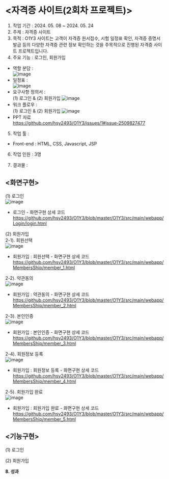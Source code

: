 # <자격증 사이트(2회차 프로젝트)><br>
1. 작업 기간 : 2024. 05. 08 ~ 2024. 05. 24<br>
2. 주제 : 자격증 사이트<br>
3. 목적 :  O1Y3 사이트는 고객이 자격증 원서접수, 시험 일정표 확인, 자격증 증명서 발급 등의 다양한 자격증 관련 정보 확인하는 것을 주목적으로 진행된 자격증 사이트 프로젝트입니다.<br>
4. 주요 기능 : 로그인, 회원가입<br>
- 역할 분담 : <br>
  ![image](https://github.com/user-attachments/assets/1d444f20-096b-47f1-88fd-d5f969132ceb) <br>
- 일정표 : <br>
  ![image](https://github.com/user-attachments/assets/5beb8d61-49a2-4e9e-8e67-91b8496b4060) <br>
- 요구사항 정의서 : <br>
(1) 로그인 & (2) 회원가입
  ![image](https://github.com/user-attachments/assets/e217e269-2625-49f7-b121-50808f494678) <br>
- 워크 플로우 : <br>
(1) 로그인 & (2) 회원가입 
  ![image](https://github.com/user-attachments/assets/8807efb9-32c2-4e68-95b2-4ec563f9d4c8) <br>
- PPT 자료<br>
  https://github.com/hsy2493/O1Y3/issues/1#issue-2509827477
5. 작업 툴 :
  - Front-end : HTML, CSS, Javascript, JSP<br>
6. 작업 인원 : 3명<br>

7. 결과물 : <br>
## <화면구현>
(1) 로그인<br>![image](https://github.com/user-attachments/assets/c4bd0385-9838-45d9-825b-bb6b922ce844)<br>
- 로그인 - 화면구현 상세 코드<br>
  https://github.com/hsy2493/O1Y3/blob/master/O1Y3/src/main/webapp/Login/login.html<br>

(2) 회원가입<br>
2-1). 회원선택<br>
![image](https://github.com/user-attachments/assets/cb60f585-3c3f-4dbe-a49b-c69d64703066)<br>
- 회원가입 : 회원선택 - 화면구현 상세 코드<br>
  https://github.com/hsy2493/O1Y3/blob/master/O1Y3/src/main/webapp/MembersShip/member_1.html <br>

2-2). 약관동의<br>
![image](https://github.com/user-attachments/assets/ea0c18a3-ddad-453d-9d85-661c5ed6155b)<br>
- 회원가입 : 약관동의 - 화면구현 상세 코드<br>
  https://github.com/hsy2493/O1Y3/blob/master/O1Y3/src/main/webapp/MembersShip/member_2.html <br>

2-3). 본인인증<br>
![image](https://github.com/user-attachments/assets/b8c6a87b-ce2e-418e-8ae0-4bcda42f7b82)<br>
- 회원가입 : 본인인증 - 화면구현 상세 코드<br>
  https://github.com/hsy2493/O1Y3/blob/master/O1Y3/src/main/webapp/MembersShip/member_3.html <br>

2-4). 회원정보 등록<br>
![image](https://github.com/user-attachments/assets/a848bee7-0f8b-4f09-a818-7ec3884fe062)<br>
- 회원가입 : 회원정보 등록 - 화면구현 상세 코드<br>
  https://github.com/hsy2493/O1Y3/blob/master/O1Y3/src/main/webapp/MembersShip/member_4.html <br>

2-5). 회원가입 완료<br>
![image](https://github.com/user-attachments/assets/a3428a0e-d7c1-41a8-a364-bbf39d3b563d)<br>
- 회원가입 : 회원가입 완료 - 화면구현 상세 코드<br>
  https://github.com/hsy2493/O1Y3/blob/master/O1Y3/src/main/webapp/MembersShip/member_5.html <br>

## <기능구현>
(1) 로그인<br>
   
(2) 회원가입<br>

<b> 8. 성과 
</b>
